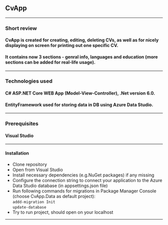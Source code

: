 ## CvApp
---
### Short review
#### CvApp is created for creating, editing, deleting CVs, as well as for nicely displaying on screen for printing out one specific CV. 
#### It contains now 3 sections - genral info, languages and education (more sections can be added for real-life usage).
---
### Technologies used
#### C# ASP.NET Core WEB App (Model-View-Controller), .Net version 6.0.
#### EntityFramework used for storing data in DB using Azure Data Studio.
---
### Prerequisites
#### Visual Studio
---
#### Installation
* Clone repository
* Open from Visual Studio
* Install necessary dependencies (e.g.NuGet packages) if any missing
* Configure the connection string to connect your application to the Azure Data Studio database (in appsettings.json file)
* Run following commands for migrations in Package Manager Console (choose CvApp.Data as default project):<br>
  ` addd-migration Init ` <br>
  ` update-database `
* Try to run project, should open on your localhost
---
